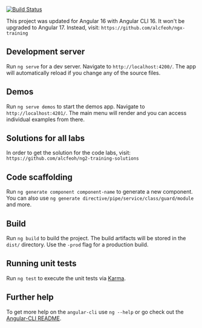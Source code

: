 [![Build Status](https://travis-ci.org/alcfeoh/ng2-training.png)](https://travis-ci.org/alcfeoh/ng2-training)

This project was updated for Angular 16 with Angular CLI 16. It won't be upgraded to Angular 17. Instead, visit: `https://github.com/alcfeoh/ngx-training`

## Development server
Run `ng serve` for a dev server. Navigate to `http://localhost:4200/`. The app will automatically reload if you change any of the source files.

## Demos
Run `ng serve demos` to start the demos app. Navigate to `http://localhost:4201/`. The main menu will render and you can access individual examples from there.

## Solutions for all labs

In order to get the solution for the code labs, visit: `https://github.com/alcfeoh/ng2-training-solutions`  

## Code scaffolding

Run `ng generate component component-name` to generate a new component. You can also use `ng generate directive/pipe/service/class/guard/module` and more.

## Build

Run `ng build` to build the project. The build artifacts will be stored in the `dist/` directory. Use the `-prod` flag for a production build.

## Running unit tests

Run `ng test` to execute the unit tests via [Karma](https://karma-runner.github.io).

## Further help

To get more help on the `angular-cli` use `ng --help` or go check out the [Angular-CLI README](https://github.com/angular/angular-cli/blob/master/README.md).
